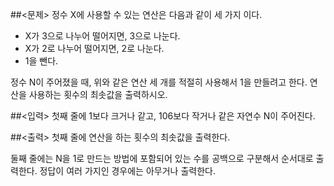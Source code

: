 ##<문제>
정수 X에 사용할 수 있는 연산은 다음과 같이 세 가지 이다.

 - X가 3으로 나누어 떨어지면, 3으로 나눈다.
 - X가 2로 나누어 떨어지면, 2로 나눈다.
 - 1을 뺀다.

 정수 N이 주어졌을 때, 위와 같은 연산 세 개를 적절히 사용해서 1을 만들려고 한다. 연산을 사용하는 횟수의 최솟값을 출력하시오.


##<입력>
첫째 줄에 1보다 크거나 같고, 106보다 작거나 같은 자연수 N이 주어진다.


##<출력>
첫째 줄에 연산을 하는 횟수의 최솟값을 출력한다.

둘째 줄에는 N을 1로 만드는 방법에 포함되어 있는 수를 공백으로 구분해서 순서대로 출력한다. 정답이 여러 가지인 경우에는 아무거나 출력한다.
